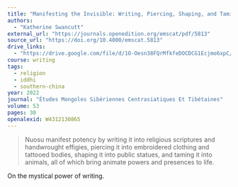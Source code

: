 ```yaml
---
title: "Manifesting the Invisible: Writing, Piercing, Shaping, and Taming Potency in Southwest China"
authors:
  - "Katherine Swancutt"
external_url: "https://journals.openedition.org/emscat/pdf/5813"
source_url: "https://doi.org/10.4000/emscat.5813"
drive_links:
  - "https://drive.google.com/file/d/1O-Oesn38FQrMfkfeDOCDCG1Ecjmo6xpC/view?usp=drivesdk"
course: writing
tags:
  - religion
  - iddhi
  - southern-china
year: 2022
journal: "Études Mongoles Sibériennes Centrasiatiques Et Tibétaines"
volume: 53
pages: 30
openalexid: W4312130865
---
```


> Nuosu manifest potency by writing it into religious scriptures and handwrought effigies, piercing it into embroidered clothing and tattooed bodies, shaping it into public statues, and taming it into animals, all of which bring animate powers and presences to life.

On the mystical power of writing.
